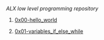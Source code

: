 *ALX low level programming repository*
1. [0x00-hello_world](https://github.com/Akuboja/alx-low_level_programming/tree/master/0x00-hello_world)

2. [0x01-variables_if_else_while](https://github.com/Akuboja/alx-low_level_programming/tree/master/0x01-variables_if_else_while)
